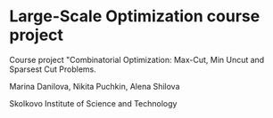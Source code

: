 # Large-Scale Optimization course project
Course project "Combinatorial Optimization: Max-Cut, Min Uncut and Sparsest Cut Problems.

Marina Danilova, Nikita Puchkin, Alena Shilova

Skolkovo Institute of Science and Technology
